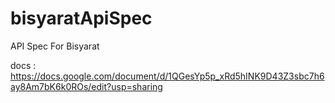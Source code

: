 # bisyaratApiSpec
API Spec For Bisyarat

docs : https://docs.google.com/document/d/1QGesYp5p_xRd5hINK9D43Z3sbc7h6ay8Am7bK6k0ROs/edit?usp=sharing
